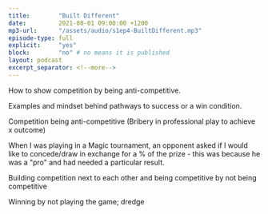```yaml
---
title:        "Built Different"
date:         2021-08-01 09:00:00 +1200
mp3-url:      "/assets/audio/s1ep4-BuiltDifferent.mp3"
episode-type: full
explicit:     "yes"
block:        "no" # no means it is published
layout: podcast
excerpt_separator: <!--more-->
---
```

<!--more-->

How to show competition by being anti-competitive.

Examples and mindset behind pathways to success or a win condition.

Competition being anti-competitive (Bribery in professional play to achieve x outcome)

When I was playing in a Magic tournament, an opponent asked if I would like to concede/draw in exchange for a % of the prize - this was because he was a "pro" and had needed a particular result.

Building competition next to each other and being competitive by not being competitive

Winning by not playing the game; dredge